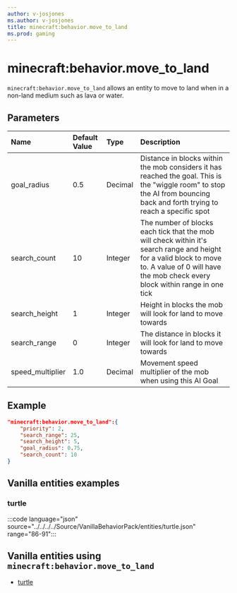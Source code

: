 ```yaml
---
author: v-josjones
ms.author: v-josjones
title: minecraft:behavior.move_to_land
ms.prod: gaming
---
```


# minecraft:behavior.move_to_land

`minecraft:behavior.move_to_land` allows an entity to move to land when in a non-land medium such as lava or water.

## Parameters

|Name |Default Value  |Type  |Description  |
|:----------|:----------|:----------|:----------|
|goal_radius| 0.5| Decimal| Distance in blocks within the mob considers it has reached the goal. This is the "wiggle room" to stop the AI from bouncing back and forth trying to reach a specific spot |
|search_count| 10| Integer| The number of blocks each tick that the mob will check within it's search range and height for a valid block to move to. A value of 0 will have the mob check every block within range in one tick |
|search_height| 1| Integer| Height in blocks the mob will look for land to move towards |
|search_range| 0| Integer| The distance in blocks it will look for land to move towards |
|speed_multiplier| 1.0| Decimal| Movement speed multiplier of the mob when using this AI Goal |

## Example

```json
"minecraft:behavior.move_to_land":{
    "priority": 2,
    "search_range": 25,
    "search_height": 5,
    "goal_radius": 0.75,
    "search_count": 10
}
```

## Vanilla entities examples

### turtle

:::code language="json" source="../../../../Source/VanillaBehaviorPack/entities/turtle.json" range="86-91":::

## Vanilla entities using `minecraft:behavior.move_to_land`

- [turtle](../../../../Source/VanillaBehaviorPack_Snippets/entities/turtle.md)
